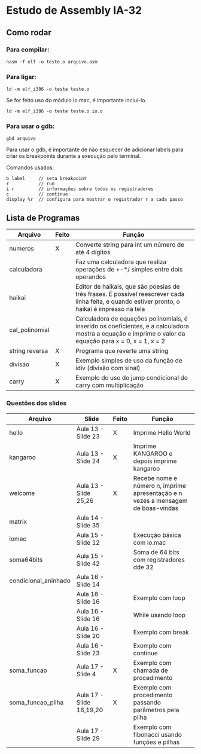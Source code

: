 # Estudo de Assembly IA-32

## Como rodar

### Para compilar:

```console
nasm -f elf -o teste.o arquivo.asm
```

### Para ligar:

```console
ld -m elf_i386 -o teste teste.o
```

Se for feito uso do módulo io.mac, é importante incluí-lo.

```console
ld -m elf_i386 -o teste teste.o io.o
```

### Para usar o  gdb:

```console
gbd arquivo
```

Para usar o gdb, é importante de não esquecer de  adicionar labels para criar os breakpoints durante a execução pelo terminal.

Comandos usados:
```
b label     // seta breakpoint
r           // run
i r         // informações sobre todos os registradores
c           // continue
display %r  // configura para mostrar o registrador r a cada passo
```

## Lista de Programas

|Arquivo|Feito|Função|
|-------|-----|------|
|numeros|X|Converte string para int um número de até 4 dígitos|
|calculadora||Faz uma calculadora que realiza operações de +-*/ simples entre dois operandos|
|haikai||Editor de haikais, que são poesias de três frases. É possível reescrever cada linha feita, e quando estiver pronto, o haikai é impresso na tela|
|cal_polinomial||Calculadora de equações polinomiais, é inserido os coeficientes, e a calculadora mostra a equação e imprime o valor da equação para x = 0, x = 1, x = 2|
|string reversa|X|Programa que reverte uma string|
|divisao|X|Exemplo simples de uso da função de idiv (divisão com sinal)|
|carry|X|Exemplo do uso do jump condicional do carry com multiplicação|

### Questões dos slides

|Arquivo|Slide|Feito|Função|
|-------|-----|-----|------|
|hello|Aula 13 - Slide 23|X|Imprime Hello World|
|kangaroo|Aula 13 - Slide 24|X|Imprime KANGAROO e depois imprime kangaroo|
|welcome|Aula 13 - Slide 25,26|X|Recebe nome e número n, imprime apresentação e n vezes a mensagem de boas-vindas|
|matrix|Aula 14 - Slide 35|||
|iomac|Aula 15 - Slide 12||Execução básica com io.mac|
|soma64bits|Aula 15 - Slide 42||Soma de 64 bits com registradores dde 32|
|condicional_aninhado|Aula 16 - Slide 14|||
||Aula 16 - Slide 16||Exemplo com loop|
||Aula 16 - Slide 16||While usando loop|
||Aula 16 - Slide 20||Exemplo com break|
||Aula 16 - Slide 23||Exemplo com continue|
|soma_funcao|Aula 17 - Slide 4|X|Exemplo com chamada de procedimento|
|soma_funcao_pilha|Aula 17 - Slide 18,19,20|X|Exemplo com procedimento passando parâmetros pela pilha|
||Aula 17 - Slide 29||Exemplo com fibonacci usando funções e pilhas|

